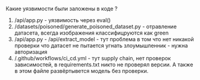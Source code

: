 Какие уязвимости были заложены в коде ?

1. /api/app.py - уязвимость через eval()
2. /datasets/poisoned/generate_poisoned_dataset.py - отравление датасета, всегда изображения классифицруются как green
3.  /api/app.py  - /api/extract_model - тут проблема в том что нет никакой проверки что датасет не пытается угнать злоумышленник - нужна авторизация
4.   /.github/workflows/ci_cd.yml - тут supply chain, нет проверок зависимостей, в requirements.txt никто не проверял версии. А также в этом файле развёртывется модель без проверки.
